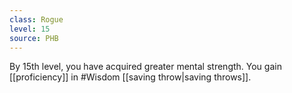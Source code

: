 ```yaml
---
class: Rogue
level: 15
source: PHB
---
```


By 15th level, you have acquired greater mental strength. You gain [[proficiency]] in #Wisdom [[saving throw|saving throws]].
